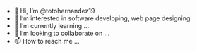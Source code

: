 - 👋 Hi, I’m @totohernandez19
- 👀 I’m interested in software developing, web page designing 
- 🌱 I’m currently learning ...
- 💞️ I’m looking to collaborate on ...
- 📫 How to reach me ...

<!---
totohernandez19/totohernandez19 is a ✨ special ✨ repository because its `README.md` (this file) appears on your GitHub profile.
You can click the Preview link to take a look at your changes.
--->
